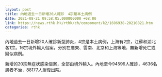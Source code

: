 ```yaml
---
layout: post
title: 內地過去一日新增20人確診　4宗屬本土病例
date: 2021-08-21 09:58:05.000000000 +08:00
link: https://news.rthk.hk/rthk/ch/component/k2/1606938-20210821.htm
categories: rthk
---
```


內地過去一日新增20人確診新型肺炎，4宗是本土病例，上海有2宗，江蘇和湖北各1宗。16宗境外輸入個案，分別在廣東、雲南、北京和上海等地，無新增死亡或疑似病例。

新增的20宗無症狀感染個案，全部由境外輸入。內地至今94599人確診，4636名患者不治，88177人康復出院。
